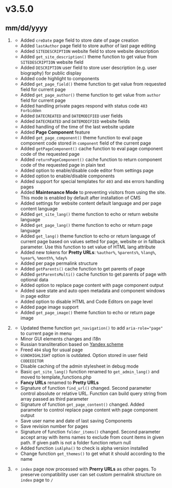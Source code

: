 # v3.5.0
## mm/dd/yyyy

1. [](#new)
    * Added `creDate` page field to store date of page creation
    * Added `lastAuthor` page field to store author of last page editing
    * Added `SITEDESCRIPTION` website field to store website description
    * Added `get_site_description()` theme function to get value from `SITEDESCRIPTION` website field
    * Added `DESCRIPTION` user field to store user description (e.g. user biography) for public display
    * Added code highlight to components
    * Added `get_page_field()` theme function to get value from requested field for current page
    * Added `get_page_author()` theme function to get value from `author` field for current page
    * Added handling private pages respond with status code `403 Forbidden`
    * Added `DATECREATED` and `DATEMODIFIED` user fields
    * Added `DATECREATED` and `DATEMODIFIED` website fields
    * Added handling of the time of the last website update
    * Added **Page Component** feature
    * Added `get_page_component()` theme function to eval page component code stored in `component` field of the current page
    * Added `getPageComponent()` cache function to eval page component code of the requested page
    * Added `returnPageComponent()` cache function to return component code of the requested page in plain text
    * Added option to enable/disable code editor from settings page
    * Added option to enable/disable components
    * Added support for special templates for `403` and `404` errors handling pages
    * Added **Maintenance Mode** to preventing visitors from using the site. This mode is enabled by default after installation of CMS
    * Added settings for website content default language and per page content language
    * Added `get_site_lang()` theme function to echo or return website language
    * Added `get_page_lang()` theme function to echo or return page language
    * Added `get_lang()` theme function to echo or return language of current page based on values setted for page, website or in fallback parameter. Use this function to set value of HTML lang attribute
    * Added new tokens for **Pretty URLs**: `%author%`, `%parents%`, `%lang%`, `%year%`, `%month%`, `%day%`
    * Added per page permalink structure
    * Added `getParents()` cache function to get parents of page
    * Added `getParentsMulti()` cache function to get parents of page with optional data
    * Added option to replace page content with page component output
    * Added save state and auto open metadata and component windows in page editor
    * Added option to disable HTML and Code Editors on page level
    * Added page image support
    * Added `get_page_image()` theme function to echo or return page image

1. [](#improved)
    * Updated theme function `get_navigation()` to add `aria-role="page"` to current page in menu
    * Minor GUI elements changes and i18n
    * Russian transliteration based on [Yandex scheme](https://yandex.ru/support/nmaps/app_transliteration.html)
    * Freed `404` slug for usual page
    * `GSNOHIGHLIGHT` option is outdated. Option stored in user field `CODEEDITOR`
    * Disable caching of the admin stylesheet in debug mode
    * Basic `get_site_lang()` function renamed to `get_admin_lang()` and moved to template_functions.php
    * **Fancy URLs** renamed to **Pretty URLs**
    * Signature of function `find_url()` changed. Second parameter control absolute or relative URL. Function can build query string from array passed as third parameter
    * Signature of function `get_page_content()` changed. Added parameter to control replace page content with page component output
    * Save user name and date of last saving Components
    * Save revision number for pages
    * Signature of function `folder_items()` changed. Second parameter accept array with items names to exclude from count items in given path. If given path is not a folder function return null
    * Added function `isAlpha()` to check is alpha version installed
    * Change function `get_themes()` to get what it should according to the name

1. [](#bugfix)
    * `index` page now processed with **Prerry URLs** as other pages. To preserve compatibility user can set custom permalink structure on `index` page to `/`
